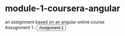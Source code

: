 # module-1-coursera-angular
an assignment based on an angular online course<br>
Assugnment 1 : <a href="module1/index.html"><button>Assignment 1</button></a><br>
